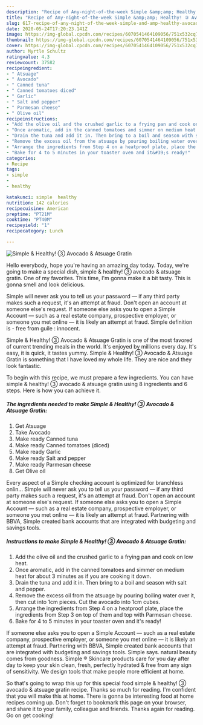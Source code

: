 ```yaml
---
description: "Recipe of Any-night-of-the-week Simple &amp;amp; Healthy! ③ Avocado &amp;amp; Atsuage Gratin"
title: "Recipe of Any-night-of-the-week Simple &amp;amp; Healthy! ③ Avocado &amp;amp; Atsuage Gratin"
slug: 617-recipe-of-any-night-of-the-week-simple-and-amp-healthy-avocado-and-amp-atsuage-gratin
date: 2020-05-24T17:20:23.141Z
image: https://img-global.cpcdn.com/recipes/6070541464109056/751x532cq70/simple-healthy-③-avocado-atsuage-gratin-recipe-main-photo.jpg
thumbnail: https://img-global.cpcdn.com/recipes/6070541464109056/751x532cq70/simple-healthy-③-avocado-atsuage-gratin-recipe-main-photo.jpg
cover: https://img-global.cpcdn.com/recipes/6070541464109056/751x532cq70/simple-healthy-③-avocado-atsuage-gratin-recipe-main-photo.jpg
author: Myrtle Schultz
ratingvalue: 4.3
reviewcount: 37582
recipeingredient:
- " Atsuage"
- " Avocado"
- " Canned tuna"
- " Canned tomatoes diced"
- " Garlic"
- " Salt and pepper"
- " Parmesan cheese"
- " Olive oil"
recipeinstructions:
- "Add the olive oil and the crushed garlic to a frying pan and cook on low heat."
- "Once aromatic, add in the canned tomatoes and simmer on medium heat for about 3 minutes as if you are cooking it down."
- "Drain the tuna and add it in. Then bring to a boil and season with salt and pepper."
- "Remove the excess oil from the atsuage by pouring boiling water over it, then cut into 1cm pieces. Cut the avocado into 1cm cubes."
- "Arrange the ingredients from Step 4 on a heatproof plate, place the ingredients from Step 3 on top of them and top with Parmesan cheese."
- "Bake for 4 to 5 minutes in your toaster oven and it&#39;s ready!"
categories:
- Recipe
tags:
- simple
- 
- healthy

katakunci: simple  healthy 
nutrition: 142 calories
recipecuisine: American
preptime: "PT21M"
cooktime: "PT40M"
recipeyield: "1"
recipecategory: Lunch

---
```



![Simple &amp; Healthy! ③ Avocado &amp; Atsuage Gratin](https://img-global.cpcdn.com/recipes/6070541464109056/751x532cq70/simple-healthy-③-avocado-atsuage-gratin-recipe-main-photo.jpg)

Hello everybody, hope you're having an amazing day today. Today, we're going to make a special dish, simple &amp; healthy! ③ avocado &amp; atsuage gratin. One of my favorites. This time, I'm gonna make it a bit tasty. This is gonna smell and look delicious.

Simple will never ask you to tell us your password — if any third party makes such a request, it&#39;s an attempt at fraud. Don&#39;t open an account at someone else&#39;s request. If someone else asks you to open a Simple Account — such as a real estate company, prospective employer, or someone you met online — it is likely an attempt at fraud. Simple definition is - free from guile : innocent.

Simple &amp; Healthy! ③ Avocado &amp; Atsuage Gratin is one of the most favored of current trending meals in the world. It's enjoyed by millions every day. It's easy, it is quick, it tastes yummy. Simple &amp; Healthy! ③ Avocado &amp; Atsuage Gratin is something that I have loved my whole life. They are nice and they look fantastic.


To begin with this recipe, we must prepare a few ingredients. You can have simple &amp; healthy! ③ avocado &amp; atsuage gratin using 8 ingredients and 6 steps. Here is how you can achieve it.

<!--inarticleads1-->

##### The ingredients needed to make Simple &amp; Healthy! ③ Avocado &amp; Atsuage Gratin:

1. Get  Atsuage
1. Take  Avocado
1. Make ready  Canned tuna
1. Make ready  Canned tomatoes (diced)
1. Make ready  Garlic
1. Make ready  Salt and pepper
1. Make ready  Parmesan cheese
1. Get  Olive oil


Every aspect of a Simple checking account is optimized for branchless onlin… Simple will never ask you to tell us your password — if any third party makes such a request, it&#39;s an attempt at fraud. Don&#39;t open an account at someone else&#39;s request. If someone else asks you to open a Simple Account — such as a real estate company, prospective employer, or someone you met online — it is likely an attempt at fraud. Partnering with BBVA, Simple created bank accounts that are integrated with budgeting and savings tools. 

<!--inarticleads2-->

##### Instructions to make Simple &amp; Healthy! ③ Avocado &amp; Atsuage Gratin:

1. Add the olive oil and the crushed garlic to a frying pan and cook on low heat.
1. Once aromatic, add in the canned tomatoes and simmer on medium heat for about 3 minutes as if you are cooking it down.
1. Drain the tuna and add it in. Then bring to a boil and season with salt and pepper.
1. Remove the excess oil from the atsuage by pouring boiling water over it, then cut into 1cm pieces. Cut the avocado into 1cm cubes.
1. Arrange the ingredients from Step 4 on a heatproof plate, place the ingredients from Step 3 on top of them and top with Parmesan cheese.
1. Bake for 4 to 5 minutes in your toaster oven and it&#39;s ready!


If someone else asks you to open a Simple Account — such as a real estate company, prospective employer, or someone you met online — it is likely an attempt at fraud. Partnering with BBVA, Simple created bank accounts that are integrated with budgeting and savings tools. Simple says. natural beauty comes from goodness. Simple ® Skincare products care for you day after day to keep your skin clean, fresh, perfectly hydrated &amp; free from any sign of sensitivity. We design tools that make people more efficient at home. 

So that's going to wrap this up for this special food simple &amp; healthy! ③ avocado &amp; atsuage gratin recipe. Thanks so much for reading. I'm confident that you will make this at home. There is gonna be interesting food at home recipes coming up. Don't forget to bookmark this page on your browser, and share it to your family, colleague and friends. Thanks again for reading. Go on get cooking!
